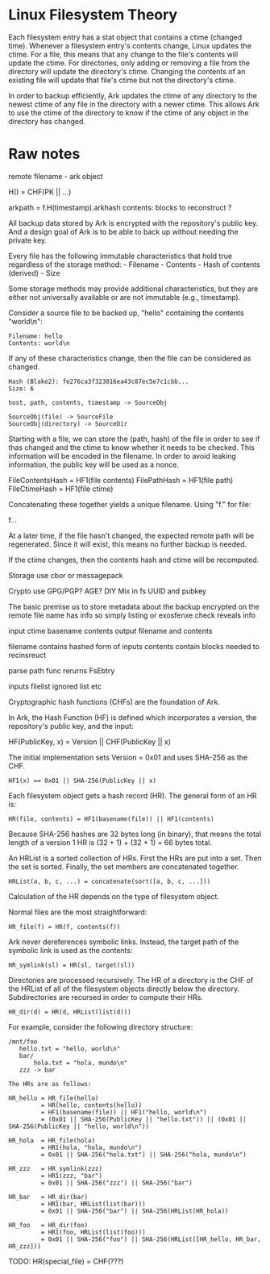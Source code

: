 # Linux Filesystem Theory

Each filesystem entry has a stat object that contains a ctime (changed time).
Whenever a filesystem entry's contents change, Linux updates the ctime. For a
file, this means that any change to the file's contents will update the ctime.
For directories, only adding or removing a file from the directory will update
the directory's ctime. Changing the contents of an existing file will update
that file's ctime but not the directory's ctime.

In order to backup efficiently, Ark updates the ctime of any directory to the
newest ctime of any file in the directory with a newer ctime. This allows Ark
to use the ctime of the directory to know if the ctime of any object in the
directory has changed.




# Raw notes

remote filename - ark object

H() = CHF(PK || ...)

arkpath = f.H(timestamp).arkhash
  contents: blocks to reconstruct ?

All backup data stored by Ark is encrypted with the repository's public
key. And a design goal of Ark is to be able to back up without needing the
private key.

Every file has the following immutable characteristics that hold true
regardless of the storage method:
    - Filename
    - Contents
    - Hash of contents (derived)
    - Size

Some storage methods may provide additional characteristics, but they are
either not universally available or are not immutable (e.g., timestamp).

Consider a source file to be backed up, "hello" containing the contents "world\n":

    Filename: hello
    Contents: world\n

If any of these characteristics change, then the file can be considered as changed.

    Hash (Blake2): fe276ca3f323016ea43c87ec5e7c1cbb...
    Size: 6

    host, path, contents, timestamp -> SourceObj

    SourceObj(file) -> SourceFile
    SourceObj(directory) -> SourceDir

Starting with a file, we can store the (path, hash) of the file in order to see
if thas changed and the ctime to know whether it needs to be checked. This
information will be encoded in the filename. In order to avoid leaking
information, the public key will be used as a nonce.

FileContentsHash = HF1(file contents)
FilePathHash = HF1(file path)
FileCtimeHash = HF1(file ctime)

Concatenating these together yields a unique filename. Using "f." for file:

f.<path>.<contents>.<ctime>

At a later time, if the file hasn't changed, the expected remote path will be regenerated. Since it will exist, this means no further backup is needed.

If the ctime changes, then the contents hash and ctime will be recomputed.


Storage
  use cbor or messagepack

Crypto
  use GPG/PGP? AGE? DIY
  Mix in fs UUID and pubkey


The basic premise us to store metadata about the backup encrypted on the remote  file name has info so simply listing or exosfenxe check reveals info

input ctime basename contents
output filename and contents

filename contains hashed form of inputs
contents contain blocks needed to recinsreuct

parse path func
rerurns FsEbtry

inputs
filelist
ignored list
etc


Cryptographic hash functions (CHFs) are the foundation of Ark.

In Ark, the Hash Function (HF) is defined which incorporates a version, the
repository's public key, and the input:

   HF(PublicKey, x) = Version || CHF(PublicKey || x)

The initial implementation sets Version = 0x01 and uses SHA-256 as the CHF.

    HF1(x) == 0x01 || SHA-256(PublicKey || x)

Each filesystem object gets a hash record (HR). The general form of an HR is:

    HR(file, contents) = HF1(basename(file)) || HF1(contents)

Because SHA-256 hashes are 32 bytes long (in binary), that means the total
length of a version 1 HR is (32 + 1) + (32 + 1) = 66 bytes total.

An HRList is a sorted collection of HRs. First the HRs are put into a set. Then
the set is sorted. Finally, the set members are concatenated together.

    HRList(a, b, c, ...) = concatenate(sort([a, b, c, ...]))

Calculation of the HR depends on the type of filesystem object.

Normal files are the most straightforward:

    HR_file(f) = HR(f, contents(f))

Ark never dereferences symbolic links. Instead, the target path of the
symbolic link is used as the contents:

    HR_symlink(sl) = HR(sl, target(sl))

Directories are processed recursively. The HR of a directory is the CHF of the
HRList of all of the filesystem objects directly below the directory.
Subdirectories are recursed in order to compute their HRs.

    HR_dir(d) = HR(d, HRList(list(d)))

For example, consider the following directory structure:

    /mnt/foo
       hello.txt = "hello, world\n"
       bar/
           hola.txt = "hola, mundo\n"
       zzz -> bar

    The HRs are as follows:

    HR_hello = HR_file(hello)
             = HR(hello, contents(hello))
             = HF1(basename(file)) || HF1("hello, world\n")
             = (0x01 || SHA-256(PublicKey || "hello.txt")) || (0x01 || SHA-256(PublicKey || "hello, world\n"))

    HR_hola  = HR_file(hola)
             = HR1(hola, "hola, mundo\n")
             = 0x01 || SHA-256("hola.txt") || SHA-256("hola, mundo\n")

    HR_zzz   = HR_symlink(zzz)
             = HR1(zzz, "bar")
             = 0x01 || SHA-256("zzz") || SHA-256("bar")

    HR_bar   = HR_dir(bar)
             = HR1(bar, HRList(list(bar)))
             = 0x01 || SHA-256("bar") || SHA-256(HRList(HR_hola))

    HR_foo   = HR_dir(foo)
             = HR1(foo, HRList(list(foo)))
             = 0x01 || SHA-256("foo") || SHA-256(HRList([HR_hello, HR_bar, HR_zzz]))


TODO:
    HR(special_file) = CHF(???)
